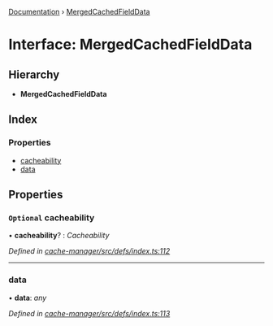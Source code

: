 [Documentation](../README.md) › [MergedCachedFieldData](mergedcachedfielddata.md)

# Interface: MergedCachedFieldData

## Hierarchy

* **MergedCachedFieldData**

## Index

### Properties

* [cacheability](mergedcachedfielddata.md#optional-cacheability)
* [data](mergedcachedfielddata.md#data)

## Properties

### `Optional` cacheability

• **cacheability**? : *Cacheability*

*Defined in [cache-manager/src/defs/index.ts:112](https://github.com/badbatch/graphql-box/blob/bf369f2/packages/cache-manager/src/defs/index.ts#L112)*

___

###  data

• **data**: *any*

*Defined in [cache-manager/src/defs/index.ts:113](https://github.com/badbatch/graphql-box/blob/bf369f2/packages/cache-manager/src/defs/index.ts#L113)*
